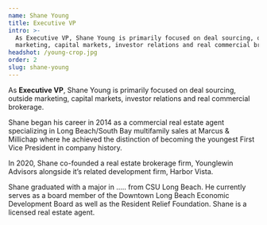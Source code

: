 ```yaml
---
name: Shane Young
title: Executive VP
intro: >-
  As Executive VP, Shane Young is primarily focused on deal sourcing, outside
  marketing, capital markets, investor relations and real commercial brokerage.
headshot: /young-crop.jpg
order: 2
slug: shane-young
---
```


As **Executive VP**, Shane Young is primarily focused on deal sourcing, outside marketing, capital markets, investor relations and real commercial brokerage.

Shane began his career in 2014 as a commercial real estate agent specializing in Long Beach/South Bay multifamily sales at Marcus & Millichap where he achieved the distinction of becoming the youngest First Vice President in company history.

In 2020, Shane co-founded a real estate brokerage firm, Younglewin Advisors alongside it’s related development firm, Harbor Vista.

Shane graduated with a major in ….. from CSU Long Beach. He currently serves as a board member of the Downtown Long Beach Economic Development Board as well as the Resident Relief Foundation. Shane is a licensed real estate agent.
